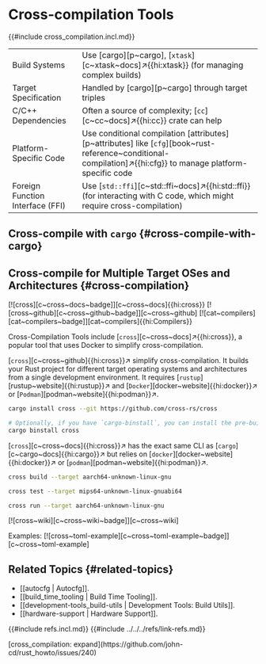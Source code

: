 # Cross-compilation Tools

{{#include cross_compilation.incl.md}}

|  |  |
|---|---|
| Build Systems | Use [cargo][p~cargo], [`xtask`][c~xtask~docs]↗{{hi:xtask}} (for managing complex builds) |
| Target Specification | Handled by [cargo][p~cargo] through target triples |
| C/C++ Dependencies | Often a source of complexity; [`cc`][c~cc~docs]↗{{hi:cc}} crate can help |
| Platform-Specific Code | Use conditional compilation [attributes][p~attributes] like [`cfg`][book~rust-reference~conditional-compilation]↗{{hi:cfg}} to manage platform-specific code |
| Foreign Function Interface (FFI) | Use [`std::ffi`][c~std::ffi~docs]↗{{hi:std::ffi}} (for interacting with C code, which might require cross-compilation) |

## Cross-compile with `cargo` {#cross-compile-with-cargo}

## Cross-compile for Multiple Target OSes and Architectures {#cross-compilation}

[![cross][c~cross~docs~badge]][c~cross~docs]{{hi:cross}} [![cross~github][c~cross~github~badge]][c~cross~github] [![cat~compilers][cat~compilers~badge]][cat~compilers]{{hi:Compilers}}

Cross-Compilation Tools include [`cross`][c~cross~docs]↗{{hi:cross}}, a popular tool that uses Docker to simplify cross-compilation.

[`cross`][c~cross~github]{{hi:cross}}↗ simplify cross-compilation. It builds your Rust project for different target operating systems and architectures from a single development environment. It requires [`rustup`][rustup~website]{{hi:rustup}}↗ and [`Docker`][docker~website]{{hi:docker}}↗ or [`Podman`][podman~website]{{hi:podman}}↗.

```sh
cargo install cross --git https://github.com/cross-rs/cross

# Optionally, if you have `cargo-binstall`, you can install the pre-built binary
cargo binstall cross
```

[`cross`][c~cross~docs]{{hi:cross}}↗ has the exact same CLI as [`cargo`][c~cargo~docs]{{hi:cargo}}↗ but relies on [`docker`][docker~website]{{hi:docker}}↗ or [`podman`][podman~website]{{hi:podman}}↗.

```sh
cross build --target aarch64-unknown-linux-gnu

cross test --target mips64-unknown-linux-gnuabi64

cross run --target aarch64-unknown-linux-gnu
```

[![cross~wiki][c~cross~wiki~badge]][c~cross~wiki]

Examples: [![cross~toml-example][c~cross~toml-example~badge]][c~cross~toml-example]

## Related Topics {#related-topics}

- [[autocfg | Autocfg]].
- [[build_time_tooling | Build Time Tooling]].
- [[development-tools_build-utils | Development Tools: Build Utils]].
- [[hardware-support | Hardware Support]].

{{#include refs.incl.md}}
{{#include ../../../refs/link-refs.md}}

<div class="hidden">
[cross_compilation: expand](https://github.com/john-cd/rust_howto/issues/240)
</div>
